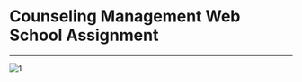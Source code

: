 # Counseling Management Web School Assignment
----
![1](https://github.com/pbs1057/Consultation-Management-Web/assets/138650046/7d2c43bf-7df2-4999-9016-618526c02d51)
